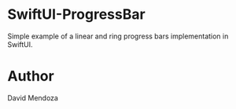 # SwiftUI-ProgressBar
Simple example of a linear and ring progress bars implementation in SwiftUI.

# Author
David Mendoza
